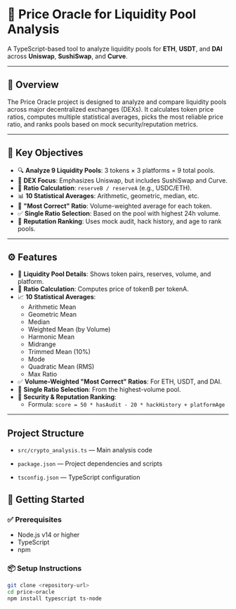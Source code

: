 # 🧠 Price Oracle for Liquidity Pool Analysis

A TypeScript-based tool to analyze liquidity pools for **ETH**, **USDT**, and **DAI** across **Uniswap**, **SushiSwap**, and **Curve**.

---

## 📌 Overview

The Price Oracle project is designed to analyze and compare liquidity pools across major decentralized exchanges (DEXs). It calculates token price ratios, computes multiple statistical averages, picks the most reliable price ratio, and ranks pools based on mock security/reputation metrics.

---

## 🎯 Key Objectives

- 🔍 **Analyze 9 Liquidity Pools**: 3 tokens × 3 platforms = 9 total pools.
- 🧩 **DEX Focus**: Emphasizes Uniswap, but includes SushiSwap and Curve.
- 🧮 **Ratio Calculation**: `reserveB / reserveA` (e.g., USDC/ETH).
- 📊 **10 Statistical Averages**: Arithmetic, geometric, median, etc.
- 📌 **"Most Correct" Ratio**: Volume-weighted average for each token.
- ✅ **Single Ratio Selection**: Based on the pool with highest 24h volume.
- 🔐 **Reputation Ranking**: Uses mock audit, hack history, and age to rank pools.

---

## ⚙️ Features

- 🧾 **Liquidity Pool Details**: Shows token pairs, reserves, volume, and platform.
- 🔁 **Ratio Calculation**: Computes price of tokenB per tokenA.
- 📈 **10 Statistical Averages**:
  - Arithmetic Mean
  - Geometric Mean
  - Median
  - Weighted Mean (by Volume)
  - Harmonic Mean
  - Midrange
  - Trimmed Mean (10%)
  - Mode
  - Quadratic Mean (RMS)
  - Max Ratio
- ✅ **Volume-Weighted "Most Correct" Ratios**: For ETH, USDT, and DAI.
- 📌 **Single Ratio Selection**: From the highest-volume pool.
- 🔐 **Security & Reputation Ranking**:
  - Formula: `score = 50 * hasAudit - 20 * hackHistory + platformAge`

---
## Project Structure
- `src/crypto_analysis.ts` — Main analysis code

- `package.json` — Project dependencies and scripts

- `tsconfig.json` — TypeScript configuration


## 🚀 Getting Started

### ✅ Prerequisites

- Node.js v14 or higher
- TypeScript
- npm

### 📦 Setup Instructions

```bash
git clone <repository-url>
cd price-oracle
npm install typescript ts-node
